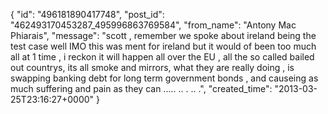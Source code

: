  {
   "id": "496181890417748",
   "post_id": "462493170453287_495996863769584",
   "from_name": "Antony Mac Phiarais",
   "message": "scott , remember we spoke about ireland being the test case well  IMO this was ment for ireland but it would of been too much all at 1 time , i reckon it will happen all over the EU ,  all the so called bailed out  countrys,   its all smoke and mirrors,  what they are really doing , is swapping banking debt for long term government bonds , and causeing as much suffering and pain as they can ..... .. . .. .",
   "created_time": "2013-03-25T23:16:27+0000"
 }
